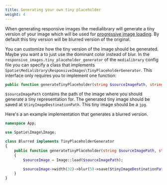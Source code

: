 ```yaml
---
title: Generating your own tiny placeholder
weight: 4
---
```


When generating responsive images the medialibrary will generate a tiny version of your image which will be used for [progressive image loading](/laravel-medialibrary/v7/responsive-images/getting-started-with-responsive-images#progressive-image-loading). By default this tiny version will be blurred version of the original.

You can customize how the tiny version of the image should be generated. Maybe you want a to just use the dominant color instead of blur. In the  `responsive_images.tiny_placeholder_generator` of the `medialibrary` config file you can specify a class that implements `Spatie\Medialibrary\ResponsiveImages\TinyPlaceholderGenerator`. This interface only requires you to implement one function:

```php
public function generateTinyPlaceholder(string $sourceImagePath, string $tinyImageDestinationPath);
```

`$sourceImagePath` contains the path of the image where you should generate a tiny representation for. The generated tiny image should be saved at `$tinyImageDestinationPath`. This tiny image should be a `jpg`.

Here's a an example implementation that generates a blurred version.

```php
namespace App;

use Spatie\Image\Image;

class Blurred implements TinyPlaceholderGenerator
{
    public function generateTinyPlaceholder(string $sourceImagePath, string $tinyImageDestinationPath)
    {
        $sourceImage = Image::load($sourceImagePath);

        $sourceImage->width(32)->blur(5)->save($tinyImageDestinationPath);
    }
}
```
